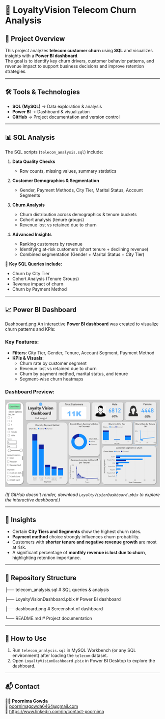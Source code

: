 # 📂 LoyaltyVision Telecom Churn Analysis

## 📌 Project Overview
This project analyzes **telecom customer churn** using **SQL** and visualizes insights with a **Power BI dashboard**.  
The goal is to identify key churn drivers, customer behavior patterns, and revenue impact to support business decisions and improve retention strategies.  

---

## 🛠️ Tools & Technologies
- **SQL (MySQL)** → Data exploration & analysis  
- **Power BI** → Dashboard & visualization  
- **GitHub** → Project documentation and version control  

---

## 📊 SQL Analysis
The SQL scripts (`telecom_analysis.sql`) include:  

1. **Data Quality Checks**
   - Row counts, missing values, summary statistics  

2. **Customer Demographics & Segmentation**
   - Gender, Payment Methods, City Tier, Marital Status, Account Segments  

3. **Churn Analysis**
   - Churn distribution across demographics & tenure buckets  
   - Cohort analysis (tenure groups)  
   - Revenue lost vs retained due to churn  

4. **Advanced Insights**
   - Ranking customers by revenue  
   - Identifying at-risk customers (short tenure + declining revenue)  
   - Combined segmentation (Gender + Marital Status + City Tier)  

📌 **Key SQL Queries include:**  
- Churn by City Tier  
- Cohort Analysis (Tenure Groups)  
- Revenue impact of churn  
- Churn by Payment Method  

---

## 📈 Power BI Dashboard
Dashboard.png
An interactive **Power BI dashboard** was created to visualize churn patterns and KPIs:  

### Key Features:
- **Filters**: City Tier, Gender, Tenure, Account Segment, Payment Method  
- **KPIs & Visuals**:
  - Churn rate by customer segment  
  - Revenue lost vs retained due to churn  
  - Churn by payment method, marital status, and tenure  
  - Segment-wise churn heatmaps  

### Dashboard Preview:
![Dashboard Screenshot](dashboard.png)  

*(If GitHub doesn’t render, download `LoyaltyVisionDashboard.pbix` to explore the interactive dashboard.)*  

---

## 🔑 Insights
- Certain **City Tiers and Segments** show the highest churn rates.  
- **Payment method** choice strongly influences churn probability.  
- Customers with **shorter tenure and negative revenue growth** are most at risk.  
- A significant percentage of **monthly revenue is lost due to churn**, highlighting retention importance.  

---

## 📂 Repository Structure
├── telecom_analysis.sql # SQL queries & analysis

├── LoyaltyVisionDashboard.pbix # Power BI dashboard

├── dashboard.png # Screenshot of dashboard

└── README.md # Project documentation


---

## 🚀 How to Use
1. Run `telecom_analysis.sql` in MySQL Workbench (or any SQL environment) after loading the `telecom` dataset.  
2. Open `LoyaltyVisionDashboard.pbix` in Power BI Desktop to explore the dashboard.  

---

## 📬 Contact
👩‍💻 **Poornima Gowda**  
📧 poornimagowda6464@gmail.com  
🔗 https://www.linkedin.com/in/contact-poornima


